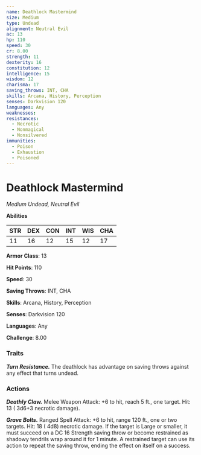 ```yaml
---
name: Deathlock Mastermind
size: Medium
type: Undead
alignment: Neutral Evil
ac: 13
hp: 110
speed: 30
cr: 8.00
strength: 11
dexterity: 16
constitution: 12
intelligence: 15
wisdom: 12
charisma: 17
saving_throws: INT, CHA
skills: Arcana, History, Perception
senses: Darkvision 120
languages: Any
weaknesses:
resistances:
  - Necrotic
  - Nonmagical
  - Nonsilvered
immunities:
  - Poison
  - Exhaustion
  - Poisoned
---
```


# Deathlock Mastermind

*Medium Undead, Neutral Evil*

**Abilities**

| STR | DEX | CON | INT | WIS | CHA |
| --- | --- | --- | --- | --- | --- |
| 11 | 16 | 12 | 15 | 12 | 17 |

**Armor Class**: 13

**Hit Points**: 110

**Speed**: 30

**Saving Throws**: INT, CHA

**Skills**: Arcana, History, Perception

**Senses**: Darkvision 120

**Languages**: Any

**Challenge**: 8.00


### Traits
***Turn Resistance.*** The deathlock has advantage on saving throws against any effect that turns undead.


### Actions
***Deathly Claw.*** Melee Weapon Attack:  +6 to hit, reach 5 ft., one target. Hit: 13 ( 3d6+3 necrotic damage).

***Grave Bolts.*** Ranged Spell Attack:  +6 to hit, range 120 ft., one or two targets. Hit: 18 ( 4d8) necrotic damage. If the target is Large or smaller, it must succeed on a DC 16 Strength saving throw or become restrained as shadowy tendrils wrap around it for 1 minute. A restrained target can use its action to repeat the saving throw, ending the effect on itself on a success.

